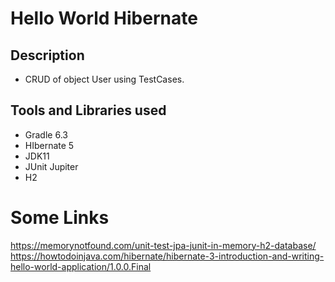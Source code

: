 Hello World Hibernate 
==============

## Description

* CRUD of object User using TestCases.


## Tools and Libraries used

* Gradle 6.3
* HIbernate 5
* JDK11
* JUnit Jupiter
* H2


Some Links
==========

https://memorynotfound.com/unit-test-jpa-junit-in-memory-h2-database/
https://howtodoinjava.com/hibernate/hibernate-3-introduction-and-writing-hello-world-application/1.0.0.Final
